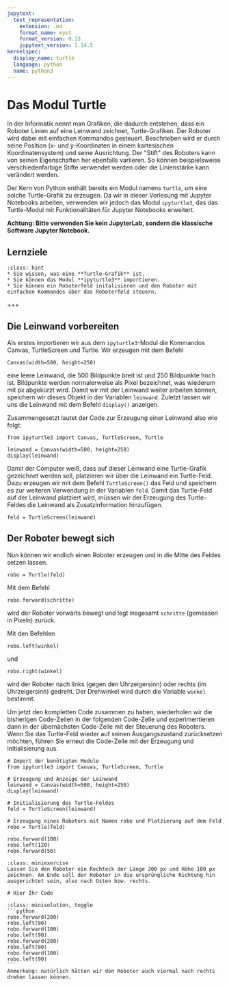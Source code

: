 ```yaml
---
jupytext:
  text_representation:
    extension: .md
    format_name: myst
    format_version: 0.13
    jupytext_version: 1.14.5
kernelspec:
  display_name: turtle
  language: python
  name: python3
---
```


# Das Modul Turtle

In der Informatik nennt man Grafiken, die dadurch entstehen, dass ein Roboter
Linien auf eine Leinwand zeichnet, Turtle-Grafiken. Der Roboter wird dabei mit
einfachen Kommandos gesteuert. Beschrieben wird er durch seine Position (x- und
y-Koordinaten in einem kartesischen Koordinatensystem) und seine Ausrichtung.
Der "Stift" des Roboters kann von seinen Eigenschaften her ebenfalls variieren.
So können beispielsweise verschiedenfarbige Stifte verwendet werden oder die
Linienstärke kann verändert werden.

Der Kern von Python enthält bereits ein Modul namens `turtle`, um eine solche
Turtle-Grafik zu erzeugen. Da wir in dieser Vorlesung mit Jupyter Notebooks
arbeiten, verwenden wir jedoch das Modul `ipyturtle3`, das das Turtle-Modul mit
Funktionalitäten für Jupyter Notebooks erweitert.

**Achtung: Bitte verwenden Sie kein JupyterLab, sondern die klassische Software
Jupyter Notebook.**

## Lernziele 

```{admonition} Lernziele
:class: hint
* Sie wissen, was eine **Turtle-Grafik** ist.
* Sie können das Modul **ipyturtle3** importieren.
* Sie können ein Roboterfeld initalisieren und den Roboter mit einfachen Kommandos über das Roboterfeld steuern.
```

+++

## Die Leinwand vorbereiten

Als erstes importieren wir aus dem `ipyturtle3`-Modul die Kommandos Canvas, TurtleScreen und Turtle. Wir erzeugen mit dem Befehl

```python3
Canvas(width=500, height=250)
``` 

eine leere Leinwand, die 500 Bildpunkte breit ist und 250 Bildpunkte hoch ist. Bildpunkte werden normalerweise als Pixel bezeichnet, was wiederum mit px abgekürzt wird. Damit wir mit der Leinwand weiter arbeiten können, speichern wir dieses Objekt in der Variablen `leinwand`. Zuletzt lassen wir uns die Leinwand mit dem Befehl `display()` anzeigen.

Zusammengesetzt lautet der Code zur Erzeugung einer Leinwand also wie folgt:

```{code-cell}
from ipyturtle3 import Canvas, TurtleScreen, Turtle

leinwand = Canvas(width=500, height=250)
display(leinwand)
```

Damit der Computer weiß, dass auf dieser Leinwand eine Turtle-Grafik gezeichnet
werden soll, platzieren wir über die Leinwand ein Turtle-Feld. Dazu erzeugen wir
mit dem Befehl `TurtleScreen()` das Feld und speichern es zur weiteren
Verwendung in der Variablen `feld`. Damit das Turtle-Feld auf der Leinwand
platziert wird, müssen wir der Erzeugung des Turtle-Feldes die Leinwand als
Zusatzinformation hinzufügen.

```{code-cell}
feld = TurtleScreen(leinwand)
```

## Der Roboter bewegt sich

Nun können wir endlich einen Roboter erzeugen und in die Mitte des Feldes setzen
lassen.

```{code-cell}
robo = Turtle(feld)
```

Mit dem Befehl

```python3
robo.forward(schritte)
````

wird der Roboter vorwärts bewegt und legt insgesamt `schritte` (gemessen in Pixeln) zurück.

Mit den Befehlen 

```python3
robo.left(winkel)
```

und 

```python3
robo.right(winkel)
````

wird der Roboter nach links (gegen den Uhrzeigersinn) oder rechts (im
Uhrzeigersinn) gedreht. Der Drehwinkel wird durch die Variable `winkel`
bestimmt.

Um jetzt den kompletten Code zusammen zu haben, wiederholen wir die bisherigen
Code-Zeilen in der folgenden Code-Zelle und experimentieren dann in der
übernächsten Code-Zelle mit der Steuerung des Roboters. Wenn Sie das Turtle-Feld
wieder auf seinen Ausgangszustand zurücksetzen möchten, führen Sie erneut die
Code-Zelle mit der Erzeugung und Initialisierung aus.

```{code-cell}
# Import der benötigten Module
from ipyturtle3 import Canvas, TurtleScreen, Turtle

# Erzeugung und Anzeige der Leinwand
leinwand = Canvas(width=500, height=250)
display(leinwand)

# Initialisierung des Turtle-Feldes
feld = TurtleScreen(leinwand)

# Erzeugung eines Roboters mit Namen robo und Platzierung auf dem Feld
robo = Turtle(feld)
```

```{code-cell}
robo.forward(100)
robo.left(120)
robo.forward(50)
```

```{admonition} Mini-Übung
:class: miniexercise
Lassen Sie den Roboter ein Rechteck der Länge 200 px und Höhe 100 px zeichnen. Am Ende soll der Roboter in die ursprüngliche Richtung hin ausgerichtet sein, also nach Osten bzw. rechts.
```

```{code-cell}
# Hier Ihr Code
```

````{admonition} Lösung
:class: minisolution, toggle
```python
robo.forward(200)
robo.left(90)
robo.forward(100)
robo.left(90)
robo.forward(200)
robo.left(90)
robo.forward(100)
robo.left(90)
```
Anmerkung: natürlich hätten wir den Roboter auch viermal nach rechts drehen lassen können.
````
